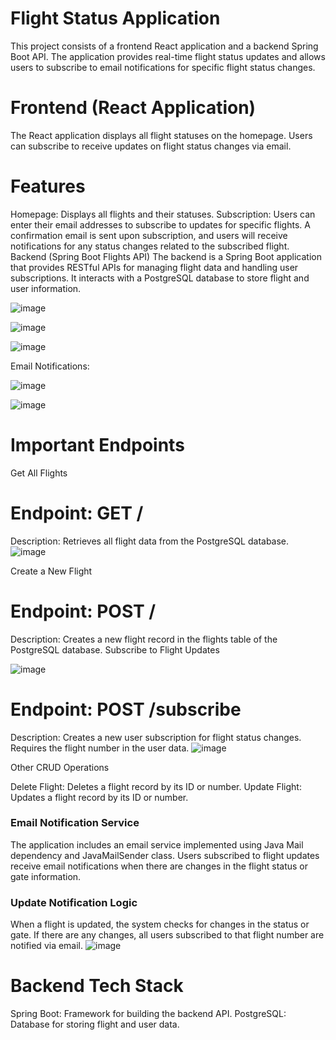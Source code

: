 # Flight Status Application
This project consists of a frontend React application and a backend Spring Boot API. The application provides real-time flight status updates and allows users to subscribe to email notifications for specific flight status changes.

# Frontend (React Application)  
The React application displays all flight statuses on the homepage. Users can subscribe to receive updates on flight status changes via email.

# Features
Homepage: Displays all flights and their statuses.
Subscription: Users can enter their email addresses to subscribe to updates for specific flights. A confirmation email is sent upon subscription, and users will receive notifications for any status changes related to the subscribed flight.
Backend (Spring Boot Flights API)
The backend is a Spring Boot application that provides RESTful APIs for managing flight data and handling user subscriptions. It interacts with a PostgreSQL database to store flight and user information.

![image](https://github.com/user-attachments/assets/9d141502-3db0-4525-9854-5bc7c7cc0df9)

![image](https://github.com/user-attachments/assets/f7305575-281e-44f4-b28a-0d39c45bcd32)

![image](https://github.com/user-attachments/assets/0c9d3e78-2bc5-4bac-9943-5e6cad402f57)

Email Notifications: 

![image](https://github.com/user-attachments/assets/6c4c57df-2e98-4e9f-b7bb-380f507c4815)

![image](https://github.com/user-attachments/assets/54ed5ec9-e059-45b5-819f-b2164217c8e9)


# Important Endpoints
Get All Flights
# Endpoint: GET /
Description: Retrieves all flight data from the PostgreSQL database.
![image](https://github.com/user-attachments/assets/22499066-3f28-4c1a-a503-c500ec169830)

Create a New Flight

# Endpoint: POST /
Description: Creates a new flight record in the flights table of the PostgreSQL database.
Subscribe to Flight Updates

![image](https://github.com/user-attachments/assets/ee59e559-cd65-4857-a2cf-0bc1f753c8c7)


# Endpoint: POST /subscribe
Description: Creates a new user subscription for flight status changes. Requires the flight number in the user data.
![image](https://github.com/user-attachments/assets/e3c4bb67-b081-4ddf-b701-477320a54291)

Other CRUD Operations

Delete Flight: Deletes a flight record by its ID or number.
Update Flight: Updates a flight record by its ID or number.
### Email Notification Service
The application includes an email service implemented using Java Mail dependency and JavaMailSender class. Users subscribed to flight updates receive email notifications when there are changes in the flight status or gate information.

### Update Notification Logic
When a flight is updated, the system checks for changes in the status or gate. If there are any changes, all users subscribed to that flight number are notified via email.
![image](https://github.com/user-attachments/assets/b6df56b0-1070-4851-9548-4d950a2f2d0b)

# Backend Tech Stack
Spring Boot: Framework for building the backend API.
PostgreSQL: Database for storing flight and user data.

